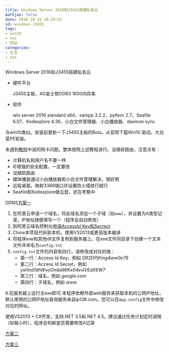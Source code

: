 ```yaml
---
title: Windows Server 2016和J3455搭建私有云
mathjax: false
date: 2018-10-16 20:29:51
id: windows-J3455
tags:
- win10
- nas
- 网站
categories:
- 生活
- nas
---
```


Windows Server 2016和J3455搭建私有云

<!---more--->

- 硬件平台

  J3455主板，4G金士顿DDR3 1600内存条

- 软件

  win server 2016 standard x64、xampp 3.2.2、python 2.7、Seafile 6.07、Kodexplore 4.36、小白文件管理器、小白播放器、daemon sync 

与win10类似。安装前更新一下J3455主板的Bois。从官网下载Win10 驱动。大白菜PE安装。

未遇到[教程](https://www.chiphell.com/thread-1845619-1-1.html)中说的网卡问题。整体按照上述教程进行。没搞软路由，注意点有：

- 计算机名和用户名不要一样
- IE增强的安全配置，一定要改
- 没搞软路由
- 媒体播放通过小白播放器和小白文件管理解决，很好用
- 远程桌面，映射3389端口并设置防火墙放行就行
- Seafile和Kodexplore做云盘，还在考察中

DDNS[方案一](https://github.com/kaedei/aliyun-ddns-client-csharp)

1. 在阿里云申请一个域名，将此域名添加一个子域（如`www`），并设置为A类型记录，IP地址随便填写一个（程序会自动修改）
2. 到阿里云域名控制台[申请AccessId Key和Secrect](https://ak-console.aliyun.com/#/accesskey)
3. Clone本项目代码到本机，使用VS2013或更高版本编译
4. 将程序exe和其他dll文件复制到服务器上。在exe文件同目录下创建一个文本文件并命名为`config.txt`
5. `config.txt`文件的内容有四行，请修改成对应的值：
   - 第一行：Access Id Key，例如 *DR2DPjKmg4ww0e79*
   - 第二行：Access Id Secret，例如 *ysHnd1dhWvoOmbdWKx04evlVEdXEW7*
   - 第三行：域名，例如 *google.com*
   - 第四行：子域名，例如 *www*

  6.在服务器上运行主exe即可.本程序依赖外部web服务来获取本机的公网IP地址，默认使用的公网IP地址查询服务来自ip138.com。您可以在`App.config`文件中修改对应的网址。

使用VS2013 + C#开发，支持.NET 3.5和.NET 4.5。建议通过任务计划定时调用（如每小时），程序会判断是否需要修改A记录



[方案二](https://www.52z.com/soft/600310.html)

[方案三](https://www.cnblogs.com/weapon/p/6772253.html?utm_source=itdadao&utm_medium=referral)